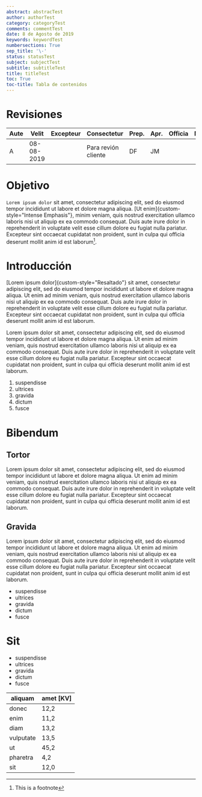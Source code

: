 ```yaml
---
abstract: abstracTest
author: authorTest
category: categoryTest
comments: commentTest
date: 8 de Agosto de 2019
keywords: keywordTest
numbersections: True
sep_title: '\-'
status: statusTest
subject: subjectTest
subtitle: subtitleTest
title: titleTest
toc: True
toc-title: Tabla de contenidos
---
```




# Revisiones

| Aute | Velit      | Excepteur | Consectetur         | Prep. | Apr. | Officia | Mollit |
|------|------------|-----------|---------------------|-------|------|---------|--------|
| A    | 08-08-2019 |           | Para revión cliente | DF    | JM   |         |        |

# Objetivo

`Lorem ipsum dolor` sit amet, consectetur adipiscing elit, sed do eiusmod tempor incididunt ut labore et dolore magna aliqua. [Ut enim]{custom-style="Intense Emphasis"}, minim veniam, quis nostrud exercitation ullamco laboris nisi ut aliquip ex ea commodo consequat. Duis aute irure dolor in reprehenderit in voluptate velit esse cillum dolore eu fugiat nulla pariatur. Excepteur sint occaecat cupidatat non proident, sunt in culpa qui officia deserunt mollit anim id est laborum[^1].

# Introducción

[Lorem ipsum dolor]{custom-style="Resaltado"} sit amet, consectetur adipiscing elit, sed do eiusmod tempor incididunt ut labore et dolore magna aliqua. Ut enim ad minim veniam, quis nostrud exercitation ullamco laboris nisi ut aliquip ex ea commodo consequat. Duis aute irure dolor in reprehenderit in voluptate velit esse cillum dolore eu fugiat nulla pariatur. Excepteur sint occaecat cupidatat non proident, sunt in culpa qui officia deserunt mollit anim id est laborum.

Lorem ipsum dolor sit amet, consectetur adipiscing elit, sed do eiusmod tempor incididunt ut labore et dolore magna aliqua. Ut enim ad minim veniam, quis nostrud exercitation ullamco laboris nisi ut aliquip ex ea commodo consequat. Duis aute irure dolor in reprehenderit in voluptate velit esse cillum dolore eu fugiat nulla pariatur. Excepteur sint occaecat cupidatat non proident, sunt in culpa qui officia deserunt mollit anim id est laborum.

1.  suspendisse
2.  ultrices
3.  gravida
4.  dictum
5.  fusce

# Bibendum

## Tortor

Lorem ipsum dolor sit amet, consectetur adipiscing elit, sed do eiusmod tempor incididunt ut labore et dolore magna aliqua. Ut enim ad minim veniam, quis nostrud exercitation ullamco laboris nisi ut aliquip ex ea commodo consequat. Duis aute irure dolor in reprehenderit in voluptate velit esse cillum dolore eu fugiat nulla pariatur. Excepteur sint occaecat cupidatat non proident, sunt in culpa qui officia deserunt mollit anim id est laborum.

## Gravida

Lorem ipsum dolor sit amet, consectetur adipiscing elit, sed do eiusmod tempor incididunt ut labore et dolore magna aliqua. Ut enim ad minim veniam, quis nostrud exercitation ullamco laboris nisi ut aliquip ex ea commodo consequat. Duis aute irure dolor in reprehenderit in voluptate velit esse cillum dolore eu fugiat nulla pariatur. Excepteur sint occaecat cupidatat non proident, sunt in culpa qui officia deserunt mollit anim id est laborum.

-   suspendisse
-   ultrices
-   gravida
-   dictum
-   fusce

# Sit

-   suspendisse
-   ultrices
-   gravida
-   dictum
-   fusce

| aliquam   | amet \[KV\] |
|-----------|-------------|
| donec     | 12,2        |
| enim      | 11,2        |
| diam      | 13,2        |
| vulputate | 13,5        |
| ut        | 45,2        |
| pharetra  | 4,2         |
| sit       | 12,0        |

[^1]: This is a footnote
